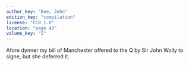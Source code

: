 ```yaml
---
author_key: "Dee, John"
edition_key: "compilation"
license: "CC0 1.0"
location: "page 42"
volume_key: "I"
---
```

Afore dynner my bill of Manchester offered to the Q by Sir John Wolly to
signe, but she deferred it.
